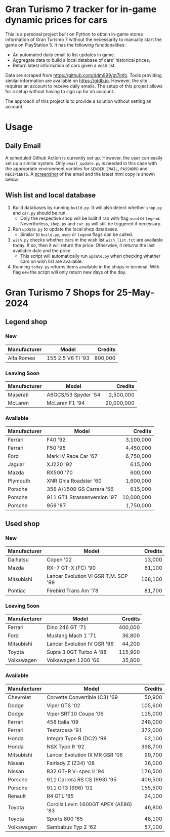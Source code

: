 # Gran Turismo 7 tracker for in-game dynamic prices for cars

This is a personal project built on Python to obtain in-game stores information of Gran Turismo 7 without the necessarity to manually start the game on PlayStation 5. It has the following functionalities:

- An automated daily email to list updates in game.
- Aggregate data to build a local database of cars' historical prices,
- Return latest information of cars given a wish list.

Data are scraped from https://github.com/ddm999/gt7info. Tools providing similar information are available on https://gtdb.io. However, the site requires an account to receive daily emails. The setup of this project allows for a setup without having to sign up for an account.

The approach of this project is to provide a solution without setting an account.

# Usage

## Daily Email

A scheduled Github Action is currently set up. However, the user can easily set up a similar system. Only `email_update.py` is needed in this case with the appropriate environment varibles for `SENDER_EMAIL`, `PASSWORD` and `RECIPIENTS`. A [screenshot](https://raw.githubusercontent.com/marcohoucheng/Gran-Turismo-7-Price-Tracker/main/data/email_screenshot.png) of the email and the latest html copy is shown below.

## Wish list and local database

1. Build databases by running `build.py`. It will also detect whether `shop.py` and `car.py` should be run.
    - Only the respective shop will be built if ran with flag `used` or `legend`. Nevertheless, `shop.py` and `car.py` will still be triggered if necessary.
2. Run `update.py` to update the local shop databases.
    - Similar to `build.py`, `used` or `legend` flags can be called.
3. `wish.py` checks whether cars in the wish list `wish_list.txt` are available today. If so, then it will return the price. Otherwise, it returns the last available date and the price.
    - This script will automatically run `update.py` when checking whather cars on wish list are available.
4. Running `today.py` returns items available in the shops in terminal. With flag `new` the script will only return new days of the day.


# Gran Turismo 7 Shops for 25-May-2024



## Legend shop

### New
 | Manufacturer | Model | Credits |
 | --- | --- | --: |
|Alfa Romeo|155 2.5 V6 TI '93|800,000|

### Leaving Soon
 | Manufacturer | Model | Credits |
 | --- | --- | --: |
|Maserati|A6GCS/53 Spyder '54|2,500,000|
|McLaren|McLaren F1 '94|20,000,000|

### Available
 | Manufacturer | Model | Credits |
 | --- | --- | --: |
|Ferrari|F40 '92|3,100,000|
|Ferrari|F50 '95|4,450,000|
|Ford|Mark IV Race Car '67|6,750,000|
|Jaguar|XJ220 '92|615,000|
|Mazda|RX500 '70|600,000|
|Plymouth|XNR Ghia Roadster '60|1,600,000|
|Porsche|356 A/1500 GS Carrera '56|615,000|
|Porsche|911 GT1 Strassenversion '97|10,000,000|
|Porsche|959 '87|1,750,000|


## Used shop

### New
 | Manufacturer | Model | Credits |
 | --- | --- | --: |
|Daihatsu|Copen '02|13,000|
|Mazda|RX-7 GT-X (FC) '90|61,100|
|Mitsubishi|Lancer Evolution VI GSR T.M. SCP '99|168,100|
|Pontiac|Firebird Trans Am '78|81,700|

### Leaving Soon
 | Manufacturer | Model | Credits |
 | --- | --- | --: |
|Ferrari|Dino 246 GT '71|400,000|
|Ford|Mustang Mach 1 '71|36,800|
|Mitsubishi|Lancer Evolution IV GSR '96|44,200|
|Toyota|Supra 3.0GT Turbo A '88|115,900|
|Volkswagen|Volkswagen 1200 '66|35,800|

### Available
 | Manufacturer | Model | Credits |
 | --- | --- | --: |
|Chevrolet|Corvette Convertible (C3) '69|50,900|
|Dodge|Viper GTS '02|105,600|
|Dodge|Viper SRT10 Coupe '06|115,000|
|Ferrari|458 Italia '09|248,000|
|Ferrari|Testarossa '91|372,000|
|Honda|Integra Type R (DC2) '98|62,100|
|Honda|NSX Type R '92|398,700|
|Mitsubishi|Lancer Evolution IX MR GSR '06|99,700|
|Nissan|Fairlady Z (Z34) '08|36,000|
|Nissan|R32 GT-R V-spec II '94|176,500|
|Porsche|911 Carrera RS CS (993) '95|409,500|
|Porsche|911 GT3 (996) '01|155,500|
|Renault|R4 GTL '85|24,100|
|Toyota|Corolla Levin 1600GT APEX (AE86) '83|46,800|
|Toyota|Sports 800 '65|48,100|
|Volkswagen|Sambabus Typ 2 '62|57,100|
